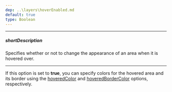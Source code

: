 ```yaml
---
dep: ..\layers\hoverEnabled.md
default: true
type: Boolean
---
```

---
##### shortDescription
Specifies whether or not to change the appearance of an area when it is hovered over.

---
If this option is set to **true**, you can specify colors for the hovered area and its border using the [hoveredColor](/api-reference/20%20Data%20Visualization%20Widgets/dxVectorMap/1%20Configuration/areaSettings/hoveredColor.md '/Documentation/ApiReference/Data_Visualization_Widgets/dxVectorMap/Configuration/areaSettings/#hoveredColor') and [hoveredBorderColor](/api-reference/20%20Data%20Visualization%20Widgets/dxVectorMap/1%20Configuration/areaSettings/hoveredBorderColor.md '/Documentation/ApiReference/Data_Visualization_Widgets/dxVectorMap/Configuration/areaSettings/#hoveredBorderColor') options, respectively.